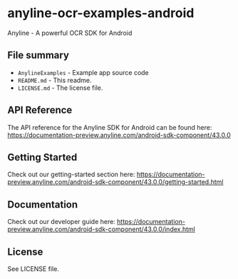 # anyline-ocr-examples-android
Anyline - A powerful OCR SDK for Android

## File summary

* `AnylineExamples` - Example app source code
* `README.md` - This readme.
* `LICENSE.md` - The license file.

## API Reference

The API reference for the Anyline SDK for Android can be found here: https://documentation-preview.anyline.com/android-sdk-component/43.0.0

## Getting Started

Check out our getting-started section here: https://documentation-preview.anyline.com/android-sdk-component/43.0.0/getting-started.html

## Documentation

Check out our developer guide here: https://documentation-preview.anyline.com/android-sdk-component/43.0.0/index.html

## License

See LICENSE file.